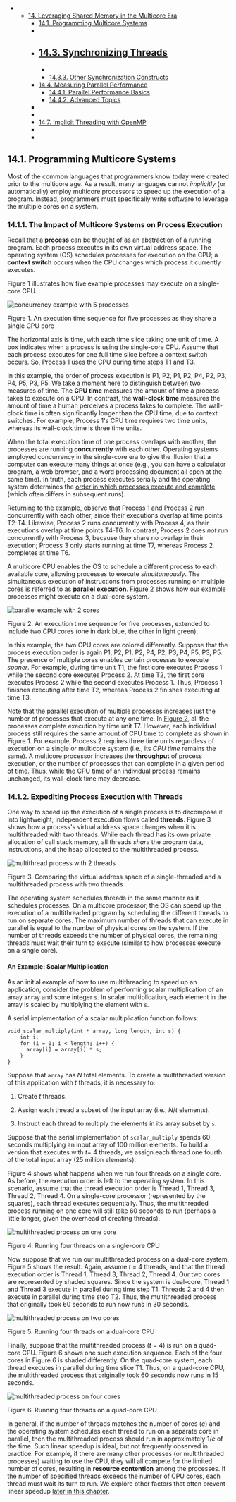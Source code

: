 





-   -   [14. Leveraging Shared Memory in the Multicore
        Era]()
        -   [14.1. Programming Multicore
            Systems]()
        -  
        -   [14.3. Synchronizing
            Threads]()
            -  
            -  
            -   [14.3.3. Other Synchronization
                Constructs]()
        -   [14.4. Measuring Parallel
            Performance]()
            -   [14.4.1. Parallel Performance
                Basics]()
            -   [14.4.2. Advanced
                Topics]()
        -  
        -  
        -   [14.7. Implicit Threading with
            OpenMP]()
        -  
        -  











## 14.1. Programming Multicore Systems 

Most of the common languages that programmers know today were created
prior to the multicore age. As a result, many languages cannot
*implicitly* (or automatically) employ multicore processors to speed up
the execution of a program. Instead, programmers must specifically write
software to leverage the multiple cores on a system.



### 14.1.1. The Impact of Multicore Systems on Process Execution 

Recall that a **process**
can be thought of as an abstraction of a running program. Each process
executes in its own virtual address space. The operating system (OS)
schedules processes for execution on the CPU; a **context switch**
occurs when the CPU changes which process it currently executes.


Figure 1 illustrates how five example processes may
execute on a single-core CPU.




![concurrency example with 5 processes](_images/concurrency_1.png)


Figure 1. An execution time sequence for five processes as they share a
single CPU core


The horizontal axis is time, with each time slice taking one unit of
time. A box indicates when a process is using the single-core CPU.
Assume that each process executes for one full time slice before a
context switch occurs. So, Process 1 uses the CPU during time steps T1
and T3.


In this example, the order of process execution is P1, P2, P1, P2, P4,
P2, P3, P4, P5, P3, P5. We take a moment here to distinguish between two
measures of time. The **CPU time** measures the amount of time a process
takes to execute on a CPU. In contrast, the **wall-clock time** measures
the amount of time a human perceives a process takes to complete. The
wall-clock time is often significantly longer than the CPU time, due to
context switches. For example, Process 1's CPU time requires two time
units, whereas its wall-clock time is three time units.


When the total execution time of one process overlaps with another, the
processes are running **concurrently** with each other. Operating
systems employed concurrency in the single-core era to give the illusion
that a computer can execute many things at once (e.g., you can have a
calculator program, a web browser, and a word processing document all
open at the same time). In truth, each process executes serially and the
operating system determines the [order in which processes execute and
complete](../C13-OS/processes.html#_multiprogramming_and_context_switching)
(which often differs in subsequent runs).


Returning to the example, observe that Process 1 and Process 2 run
concurrently with each other, since their executions overlap at time
points T2-T4. Likewise, Process 2 runs concurrently with Process 4, as
their executions overlap at time points T4-T6. In contrast, Process 2
does *not* run concurrently with Process 3, because they share no
overlap in their execution; Process 3 only starts running at time T7,
whereas Process 2 completes at time T6.


A multicore CPU enables the OS to schedule a different process to each
available core, allowing processes to execute *simultaneously*. The
simultaneous execution of instructions from processes running on
multiple cores is referred to as **parallel execution**. [Figure
2](#FigConcurrency2) shows how our example processes might execute on a
dual-core system.




![parallel example with 2 cores](_images/concurrency_2.png)


Figure 2. An execution time sequence for five processes, extended to
include two CPU cores (one in dark blue, the other in light green).


In this example, the two CPU cores are colored differently. Suppose that
the process execution order is again P1, P2, P1, P2, P4, P2, P3, P4, P5,
P3, P5. The presence of multiple cores enables certain processes to
execute *sooner*. For example, during time unit T1, the first core
executes Process 1 while the second core executes Process 2. At time T2,
the first core executes Process 2 while the second executes Process 1.
Thus, Process 1 finishes executing after time T2, whereas Process 2
finishes executing at time T3.


Note that the parallel execution of multiple processes increases just
the number of processes that execute at any one time. In [Figure
2](#FigConcurrency2), all the processes complete execution by time unit
T7. However, each individual process still requires the same amount of
CPU time to complete as shown in Figure 1. For
example, Process 2 requires three time units regardless of execution on
a single or multicore system (i.e., its *CPU time* remains the same). A
multicore processor increases the **throughput** of process execution,
or the number of processes that can complete in a given period of time.
Thus, while the CPU time of an individual process remains unchanged, its
wall-clock time may decrease.



### 14.1.2. Expediting Process Execution with Threads 

One way to speed up the execution of a single process is to decompose it
into lightweight, independent execution flows called **threads**.
Figure 3 shows how a process's virtual address space
changes when it is multithreaded with two threads. While each thread has
its own private allocation of call stack memory, all threads *share* the
program data, instructions, and the heap allocated to the multithreaded
process.




![multithread process with 2 threads](_images/multithread-vas.png)


Figure 3. Comparing the virtual address space of a single-threaded and a
multithreaded process with two threads


The operating system schedules threads in the same manner as it
schedules processes. On a multicore processor, the OS can speed up the
execution of a multithreaded program by scheduling the different threads
to run on separate cores. The maximum number of threads that can execute
in parallel is equal to the number of physical cores on the system. If
the number of threads exceeds the number of physical cores, the
remaining threads must wait their turn to execute (similar to how
processes execute on a single core).



#### An Example: Scalar Multiplication 

As an initial example of how to use multithreading to speed up an
application, consider the problem of performing scalar multiplication of
an array `array` and some integer `s`. In scalar multiplication, each
element in the array is scaled by multiplying the element with `s`.


A serial implementation of a scalar multiplication function follows:




```
void scalar_multiply(int * array, long length, int s) {
    int i;
    for (i = 0; i < length; i++) {
      array[i] = array[i] * s;
    }
}
```


Suppose that `array` has *N* total elements. To create a multithreaded
version of this application with *t* threads, it is necessary to:



1.  Create *t* threads.

2.  Assign each thread a subset of the input array (i.e., *N*/*t*
    elements).

3.  Instruct each thread to multiply the elements in its array subset by
    `s`.


Suppose that the serial implementation of `scalar_multiply` spends 60
seconds multiplying an input array of 100 million elements. To build a
version that executes with *t*= 4 threads, we assign each thread one
fourth of the total input array (25 million elements).


Figure 4 shows what happens when we run four threads on a
single core. As before, the execution order is left to the operating
system. In this scenario, assume that the thread execution order is
Thread 1, Thread 3, Thread 2, Thread 4. On a single-core processor
(represented by the squares), each thread executes sequentially. Thus,
the multithreaded process running on one core will still take 60 seconds
to run (perhaps a little longer, given the overhead of creating
threads).




![multithreaded process on one core](_images/single-core-thread.png)


Figure 4. Running four threads on a single-core CPU


Now suppose that we run our multithreaded process on a dual-core system.
Figure 5 shows the result. Again, assume *t* = 4 threads,
and that the thread execution order is Thread 1, Thread 3, Thread 2,
Thread 4. Our two cores are represented by shaded squares. Since the
system is dual-core, Thread 1 and Thread 3 execute in parallel during
time step T1. Threads 2 and 4 then execute in parallel during time step
T2. Thus, the multithreaded process that originally took 60 seconds to
run now runs in 30 seconds.




![multithreaded process on two cores](_images/dual-core-thread.png)


Figure 5. Running four threads on a dual-core CPU


Finally, suppose that the multithreaded process (*t* = 4) is run on a
quad-core CPU. Figure 6 shows one such execution sequence.
Each of the four cores in Figure 6 is shaded differently. On
the quad-core system, each thread executes in parallel during time slice
T1. Thus, on a quad-core CPU, the multithreaded process that originally
took 60 seconds now runs in 15 seconds.




![multithreaded process on four cores](_images/quad-core-thread.png)


Figure 6. Running four threads on a quad-core CPU


In general, if the number of threads matches the number of cores (*c*)
and the operating system schedules each thread to run on a separate core
in parallel, then the multithreaded process should run in approximately
1/*c* of the time. Such linear speedup is ideal, but not frequently
observed in practice. For example, if there are many other processes (or
multithreaded processes) waiting to use the CPU, they will all compete
for the limited number of cores, resulting in **resource contention**
among the processes. If the number of specified threads exceeds the
number of CPU cores, each thread must wait its turn to run. We explore
other factors that often prevent linear speedup [later in this
chapter](performance.html#_measuring_the_performance_of_parallel_programs).






